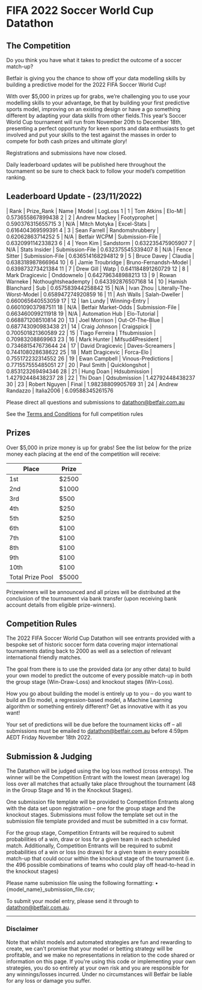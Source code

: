 # FIFA 2022 Soccer World Cup Datathon

## The Competition

Do you think you have what it takes to predict the outcome of a soccer match-up?

Betfair is giving you the chance to show off your data modelling skills by building a predictive model for the 2022 FIFA Soccer World Cup!

With over $5,000 in prizes up for grabs, we’re challenging you to use your modelling skills to your advantage, be that by building your first predictive sports model, improving on an existing design or have a go something different by adapting your data skills from other fields.This year’s Soccer World Cup tournament will run from November 20th to December 18th, presenting a perfect opportunity for keen sports and data enthusiasts to get involved and put your skills to the test against the masses in order to compete for both cash prizes and ultimate glory!

Registrations and submissions have now closed. 

Daily leaderboard updates will be published here throughout the tournament so be sure to check back to follow your model’s competition ranking.

## Leaderboard Update - (23/11/2022)

| Rank | Prize_Rank | Name | Model | LogLoss
1 | 1 | Tom Atkins | Elo-Ml | 0.573655867899438
2 | 2 | Andrew Mackey | Footyprophet | 0.590376315655715
3 | N/A | Mitch Motyka | Excel-Stats | 0.616404369599391
4 | 3 | Sean Farrell | Randomshrubbery | 0.62062863714252
5 | N/A | Betfair WCPM | Submission-File | 0.632099114233823
6 | 4 | Yeon Kim | Sandstorm | 0.632235475905907
7 | N/A | Stats Insider | Submission-File | 0.632375545339407
8 | N/A | Fence Sitter | Submission-File | 0.636514168294812
9 | 5 | Bruce Davey | Claudia | 0.638318987866964
10 | 6 | Jamie Troubridge | Bruno-Fernandsh-Model | 0.639873273421384
11 | 7 | Drew Gill | Watp | 0.641184891260729
12 | 8 | Mark Dragicevic | Onddownelo | 0.642796348988213
13 | 9 | Rowan Warneke | Nothoughtsheadempty | 0.643392876507168
14 | 10 | Hamish Blanchard | Sub | 0.657583944258842
15 | N/A | Ivan Zhou | Literally-The-Worst-Model | 0.658947274920859
16 | 11 | Ash Walls | Salah-Dweller | 0.660065640553059
17 | 12 | Ian Lundy | Winning-Entry | 0.660109037987511
18 | N/A | Betfair Market-Odds | Submission-File | 0.663460099211918
19 | N/A | Automation Hub | Elo-Tutorial | 0.668871208510814
20 | 13 | Joel Morrison | Out-Of-The-Blue | 0.687743090983438
21 | 14 | Craig Johnson | Craigspick | 0.700501821360589
22 | 15 | Tiago Ferreira | Tfsubmission | 0.70983208869963
23 | 16 | Mark Hunter | Mifsud4President | 0.734681547673644
24 | 17 | David Dragicevic | Daves-Screamers | 0.744108028638622
25 | 18 | Matt Dragicevic | Forca-Elo | 0.755172232314552
26 | 19 | Ewan Campbell | Vinous-Predictions | 0.771557555485051
27 | 20 | Paul Smith | Quicklongshot | 0.853123269494346
28 | 21 | Hung Doan | Hdsubmission | 1.42792448438237
28 | 22 | Thi Doan | Qdsubmission | 1.42792448438237
30 | 23 | Robert Nguyen | Final | 1.98238809905769
31 | 24 | Andrew Randazzo | Italia2006 | 6.09588345261576


Please direct all questions and submissions to [datathon@betfair.com.au](mailto:datathon@betfair.com.au)

See the [Terms and Conditions](/modelling/assets/Betfair_TCs_2022_Datathon.pdf) for full competition rules


## Prizes

Over $5,000 in prize money is up for grabs!
See the list below for the prize money each placing at the end of the competition will receive:

| Place | Prize
---|---
1st | $2500
2nd | $1000
3rd | $500
4th | $250
5th | $250
6th | $100
7th | $100
8th | $100
9th | $100
10th | $100
Total Prize Pool | $5000

Prizewinners will be announced and all prizes will be distributed at the conclusion of the tournament via bank transfer (upon receiving bank account details from eligible prize-winners).

## Competition Rules

The 2022 FIFA Soccer World Cup Datathon will see entrants provided with a bespoke set of historic soccer form data covering major international tournaments dating back to 2000 as well as a selection of relevant international friendly matches.

The goal from there is to use the provided data (or any other data) to build your own model to predict the outcome of every possible match-up in both the group stage (Win-Draw-Loss) and knockout stages (Win-Loss).

How you go about building the model is entirely up to you – do you want to build an Elo model, a regression-based model, a Machine Learning algorithm or something entirely different? Get as innovative with it as you want!

Your set of predictions will be due before the tournament kicks off – all submissions must be emailed to [datathon@betfair.com.au](mailto:datathon@betfair.com.au) before 4:59pm AEDT Friday November 18th 2022.

## Submission & Judging

The Datathon will be judged using the log loss method (cross entropy). The winner will be the Competition Entrant with the lowest mean (average) log loss over all matches that actually take place throughout the tournament (48 in the Group Stage and 16 in the Knockout Stages).

One submission file template will be provided to Competition Entrants along with the data set upon registration – one for the group stage and the knockout stages. Submissions must follow the template set out in the submission file template provided and must be submitted in a csv format.

For the group stage, Competition Entrants will be required to submit probabilities of a win, draw or loss for a given team in each scheduled match.
Additionally, Competition Entrants will be required to submit probabilities of a win or loss (no draws) for a given team in every possible match-up that could occur within the knockout stage of the tournament (i.e. the 496 possible combinations of teams who could play off head-to-head in the knockout stages)

Please name submission file using the following formatting:
•	{model_name}_submission_file.csv; 

To submit your model entry, please send it through to [datathon@betfair.com.au](mailto:datathon@betfair.com.au).

--- 
### Disclaimer

Note that whilst models and automated strategies are fun and rewarding to create, we can't promise that your model or betting strategy will be profitable, and we make no representations in relation to the code shared or information on this page. If you're using this code or implementing your own strategies, you do so entirely at your own risk and you are responsible for any winnings/losses incurred. Under no circumstances will Betfair be liable for any loss or damage you suffer.